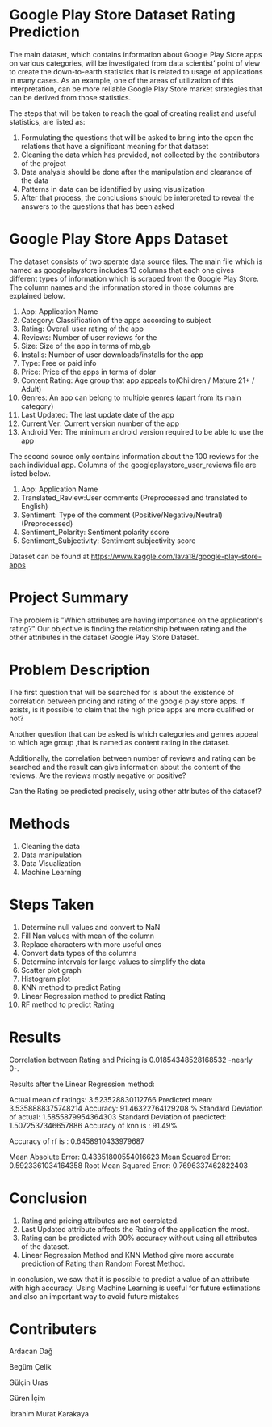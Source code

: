 # Google Play Store Dataset Rating Prediction

The main dataset, which contains information about Google Play Store apps on various categories, will be investigated from data scientist’ point of view to create the down-to-earth statistics that is related to usage of applications in many cases. As an example, one of the areas of utilization of this interpretation, can be more reliable Google Play Store market strategies that can be derived from those statistics.

The steps that will be taken to reach the goal of creating realist and useful statistics, are listed as:

1. Formulating the questions that will be asked to bring into the open the relations that have a significant meaning for that dataset
2. Cleaning the data which has provided, not collected by the contributors of the project
3. Data analysis should be done after the manipulation and clearance of the data
4. Patterns in data can be identified by using visualization
5. After that process, the conclusions should be interpreted to reveal the answers to the questions that has been asked

# Google Play Store Apps Dataset

The dataset consists of two sperate data source files. The main file which is named as googleplaystore includes 13 columns that each one gives different types of information which is scraped from the Google Play Store. The column names and the information stored in those columns are explained below.

1. App: Application Name
2. Category: Classification of the apps according to subject
3. Rating: Overall user rating of the app
4. Reviews: Number of user reviews for the
5. Size: Size of the app in terms of mb,gb
6. Installs: Number of user downloads/installs for the app
7. Type: Free or paid info
8. Price: Price of the apps in terms of dolar
9. Content Rating: Age group that app appeals to(Children / Mature 21+ / Adult)
10. Genres: An app can belong to multiple genres (apart from its main category)
11. Last Updated: The last update date of the app
12. Current Ver: Current version number of the app
13. Android Ver: The minimum android version required to be able to use the app

The second source only contains information about the 100 reviews for the each individual app. Columns of the googleplaystore_user_reviews file are listed below.

1. App: Application Name
2. Translated_Review:User comments (Preprocessed and translated to English)
3. Sentiment: Type of the comment (Positive/Negative/Neutral) (Preprocessed)
4. Sentiment_Polarity: Sentiment polarity score
5. Sentiment_Subjectivity: Sentiment subjectivity score

Dataset can be found at https://www.kaggle.com/lava18/google-play-store-apps

# Project Summary

The problem is "Which attributes are having importance on the application's rating?" Our objective is finding the relationship between rating and the other attributes in the dataset Google Play Store Dataset.

# Problem Description
The first question that will be searched for is about the existence of correlation between pricing and rating of the google play store apps. If exists, is it possible to claim that the high price apps are more qualified or not?

Another question that can be asked is which categories and genres appeal to which age group ,that is named as content rating in the dataset.

Additionally, the correlation between number of reviews and rating can be searched and the result can give information about the content of the reviews. Are the reviews mostly negative or positive?

Can the Rating be predicted precisely, using other attributes of the dataset?

# Methods

1. Cleaning the data
2. Data manipulation
3. Data Visualization
4. Machine Learning

# Steps Taken

1. Determine null values and convert to NaN
2. Fill Nan values with mean of the column
3. Replace characters with more useful ones
4. Convert data types of the columns
5. Determine intervals for large values to simplify the data
6. Scatter plot graph
7. Histogram plot
8. KNN method to predict Rating
9. Linear Regression method to predict Rating
10. RF method to predict Rating

# Results

Correlation between Rating and Pricing is 0.01854348528168532 -nearly 0-.

Results after the Linear Regression method:

Actual mean of ratings: 3.523528830112766
Predicted mean: 3.5358888375748214
Accuracy: 91.46322764129208 %
Standard Deviation of actual: 1.5855879954364303
Standard Deviation of predicted: 1.5072537346657886
Accuracy of knn is : 91.49%

Accuracy of rf is : 0.6458910433979687

Mean Absolute Error: 0.43351800554016623
Mean Squared Error: 0.5923361034164358
Root Mean Squared Error: 0.7696337462822403

# Conclusion

1. Rating and pricing attributes are not corrolated.
2. Last Updated attribute affects the Rating of the application the most.
3. Rating can be predicted with 90% accuracy without using all attributes of the dataset.
4. Linear Regression Method and KNN Method give more accurate prediction of Rating than Random Forest Method.

In conclusion, we saw that it is possible to predict a value of an attribute with high accuracy. Using Machine Learning is useful for future estimations and also an important way to avoid future mistakes

# Contributers

Ardacan Dağ

Begüm Çelik

Gülçin Uras

Güren İçim

İbrahim Murat Karakaya
